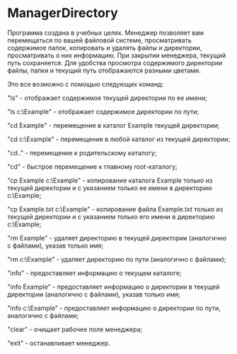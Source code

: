 # ManagerDirectory
 
 Программа создана в учебных целях. Менеджер позволяет вам перемещаться по вашей файловой системе, просматривать содержимое папок, копировать и удалять файлы и директории, просматривать о них информацию. При закрытии менеджера, текущий путь сохраняется. Для удобства просмотра содержимого директории файлы, папки и текущий путь отображаются разными цветами.
 
 Это все возможно с помощью следующих команд:
 
 "ls" - отображает содержимое текущей директории по ее имени;
 
 "ls c:\Example" - отображает содержимое директории по пути;
 
 "cd Example" - перемещение в каталог Example текущей директории;
 
 "cd c:\Example" - перемещение в любой каталог из текущей директории;
 
 "cd.." - перемещение к родительскому каталогу;
 
 "cd\" - быстрое перемещение к главному root-каталогу;
 
 "cp Example c:\Example" - копирование каталога Example только из текущей директории и с указанием только ее имени в директорию c:\Example;
 
 "cp Example.txt c:\Example" - копирование файла Example.txt только из текущей директории и с указанием только его имени в директорию c:\Example;
 
 "rm Example" - удаляет директорию в текущей директории (аналогично с файлами), указав только имя;
 
 "rm c:\Example" - удаляет директорию по пути (аналогично с файлами);
 
 "info" - предоставляет информацию о текущем каталоге;
 
 "info Example" - предоставляет информацию о директории в текущей директории (аналогично с файлами), указав только имя;
 
 "info c:\Example" - предоставляет информацию о директории по пути, аналогично с файлами;
 
 "clear" - очищает рабочее поле менеджера;
 
 "exit" - останавливает менеджер.
